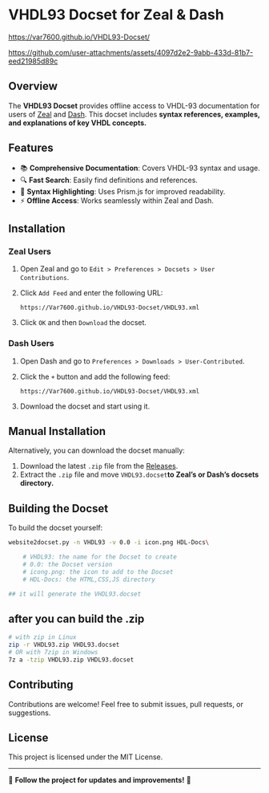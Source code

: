# VHDL93 Docset for Zeal & Dash

https://var7600.github.io/VHDL93-Docset/



https://github.com/user-attachments/assets/4097d2e2-9abb-433d-81b7-eed21985d89c



## Overview

The **VHDL93 Docset** provides offline access to VHDL-93 documentation for users of [Zeal](https://zealdocs.org/) and [Dash](https://kapeli.com/dash). This docset includes **syntax references, examples, and explanations of key VHDL concepts.**

## Features

- 📚 **Comprehensive Documentation**: Covers VHDL-93 syntax and usage.
- 🔍 **Fast Search**: Easily find definitions and references.
- 🎨 **Syntax Highlighting**: Uses Prism.js for improved readability.
- ⚡ **Offline Access**: Works seamlessly within Zeal and Dash.

## Installation

### **Zeal Users**

1. Open Zeal and go to `Edit > Preferences > Docsets > User Contributions`.

2. Click `Add Feed` and enter the following URL:
   
   ```
   https://Var7600.github.io/VHDL93-Docset/VHDL93.xml
   ```
   
   

3. Click `OK` and then `Download` the docset.

### **Dash Users**

1. Open Dash and go to `Preferences > Downloads > User-Contributed`.

2. Click the `+` button and add the following feed:
   
   ```
   https://Var7600.github.io/VHDL93-Docset/VHDL93.xml
   ```
   
   

3. Download the docset and start using it.

## Manual Installation

Alternatively, you can download the docset manually:

1. Download the latest `.zip` file from the [Releases](https://github.com/Var7600/VHDL93-Docset/releases).
2. Extract the `.zip` file and move `VHDL93.docset`**to Zeal’s or Dash’s docsets directory.**

## Building the Docset

To build the docset yourself:

```bash
website2docset.py -n VHDL93 -v 0.0 -i icon.png HDL-Docs\

    # VHDL93: the name for the Docset to create
    # 0.0: the Docset version
    # icong.png: the icon to add to the Docset
    # HDL-Docs: the HTML,CSS,JS directory

## it will generate the VHDL93.docset
```

## after you can build the .zip

```bash
# with zip in Linux
zip -r VHDL93.zip VHDL93.docset
# OR with 7zip in Windows
7z a -tzip VHDL93.zip VHDL93.docset
```

## Contributing

Contributions are welcome! Feel free to submit issues, pull requests, or suggestions.

## License

This project is licensed under the MIT License.

---

📢 **Follow the project for updates and improvements!** 🚀
